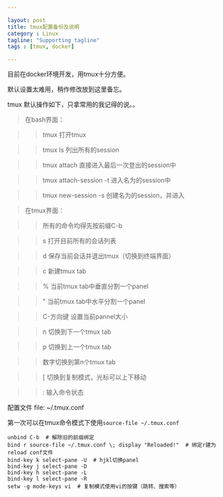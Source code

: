 ```yaml
---

layout: post
title: tmux配置备份及说明
category : Linux
tagline: "Supporting tagline"
tags : [tmux, docker]

---
```


目前在docker环境开发，用tmux十分方便。

默认设置太难用，稍作修改放到这里备忘。

tmux 默认操作如下，只拿常用的我记得的说。。

>在bash界面：

>   >tmux  打开tmux

>   >tmux ls 列出所有的session

>   >tmux attach 直接进入最后一次登出的session中

>   >tmux attach-session -t <session-name> 进入名为<session-name>的session中

>   >tmux new-session -s <session-name> 创建名为<session-name>的session，并进入

>在tmux界面：

>   >所有的命令均得先按前缀C-b

>   >s 打开目前所有的会话列表

>   >d 保存当前会话并退出tmux（切换到终端界面）

>   >c 新建tmux tab

>   >% 当前tmux tab中垂直分割一个panel

>   >" 当前tmux tab中水平分割一个panel

>   >C-方向键 设置当前pannel大小

>   >n 切换到下一个tmux tab

>   >p 切换到上一个tmux tab

>   >数字切换到第n个tmux tab

>   >[ 切换到复制模式，光标可以上下移动

>   >: 输入命令状态


配置文件
file: ~/.tmux.conf

第一次可以在tmux命令模式下使用`source-file ~/.tmux.conf`

    unbind C-b  # 解除旧的前缀绑定
    bind r source-file ~/.tmux.conf \; display "Reloaded!"  # 绑定r建为reload conf文件
    bind-key k select-pane -U  # hjkl切换panel
    bind-key j select-pane -D
    bind-key h select-pane -L
    bind-key l select-pane -R
    setw -g mode-keys vi  # 复制模式使用vi的按键（跳转、搜索等）
